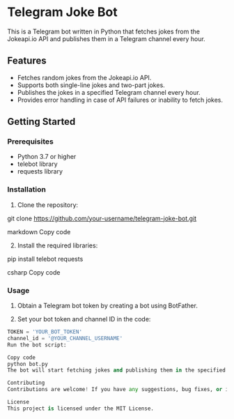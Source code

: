 # Telegram Joke Bot

This is a Telegram bot written in Python that fetches jokes from the Jokeapi.io API and publishes them in a Telegram channel every hour.

## Features

- Fetches random jokes from the Jokeapi.io API.
- Supports both single-line jokes and two-part jokes.
- Publishes the jokes in a specified Telegram channel every hour.
- Provides error handling in case of API failures or inability to fetch jokes.

## Getting Started

### Prerequisites

- Python 3.7 or higher
- telebot library
- requests library

### Installation

1. Clone the repository:

git clone https://github.com/your-username/telegram-joke-bot.git

markdown
Copy code

2. Install the required libraries:

pip install telebot requests

csharp
Copy code

### Usage

1. Obtain a Telegram bot token by creating a bot using BotFather.

2. Set your bot token and channel ID in the code:

```python
TOKEN = 'YOUR_BOT_TOKEN'
channel_id = '@YOUR_CHANNEL_USERNAME'
Run the bot script:

Copy code
python bot.py
The bot will start fetching jokes and publishing them in the specified Telegram channel every hour.

Contributing
Contributions are welcome! If you have any suggestions, bug fixes, or improvements, feel free to open an issue or submit a pull request.

License
This project is licensed under the MIT License.
